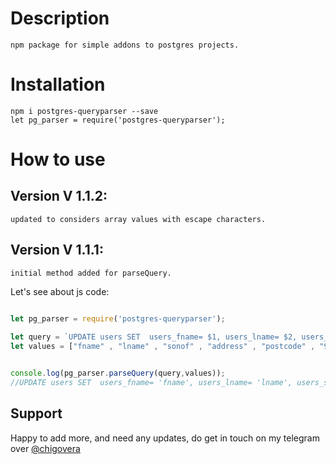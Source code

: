 # Description
    npm package for simple addons to postgres projects.
# Installation

    npm i postgres-queryparser --save
    let pg_parser = require('postgres-queryparser');
    

# How to use
## Version V 1.1.2:
    updated to considers array values with escape characters.
## Version V 1.1.1:
    initial method added for parseQuery.

Let's see about js code:

```js

let pg_parser = require('postgres-queryparser');
    
let query = `UPDATE users SET  users_fname= $1, users_lname= $2, users_sonof= $3, users_address= $4, users_postcode= $5, users_mobile= $6, users_email= $7 WHERE apikeys_id = $8`;
let values = ["fname" , "lname" , "sonof" , "address" , "postcode" , "9876543210" , "email@domain.com" , "12345" ];


console.log(pg_parser.parseQuery(query,values));
//UPDATE users SET  users_fname= 'fname', users_lname= 'lname', users_sonof= 'sonof', users_address= 'address', users_postcode= 'postcode', users_mobile= '9876543210', users_email= 'email@domain.com' WHERE apikeys_id = '12345'

```

## Support

Happy to add more, and need any updates, do get in touch on my telegram over [@chigovera](#https://t.me/chigovera)
